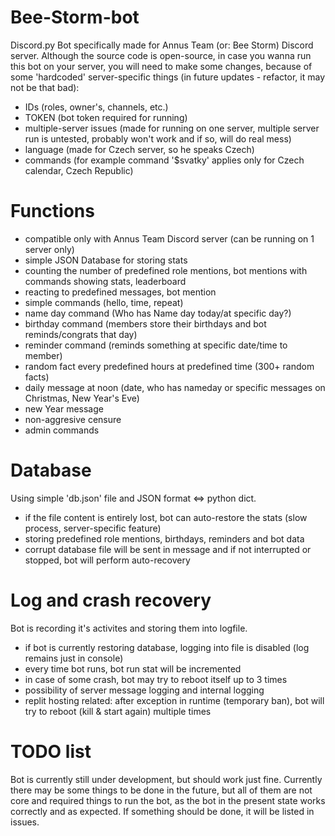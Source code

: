 # Bee-Storm-bot

Discord.py Bot specifically made for Annus Team (or: Bee Storm) Discord server. Although the source code is open-source, in case you wanna run this bot on your server, you will need to make some changes, because of some 'hardcoded' server-specific things (in future updates - refactor, it may not be that bad):
- IDs (roles, owner's, channels, etc.)
- TOKEN (bot token required for running)
- multiple-server issues (made for running on one server, multiple server run is untested, probably won't work and if so, will do real mess)
- language (made for Czech server, so he speaks Czech)
- commands (for example command '$svatky' applies only for Czech calendar, Czech Republic)

# Functions

- compatible only with Annus Team Discord server (can be running on 1 server only)
- simple JSON Database for storing stats
- counting the number of predefined role mentions, bot mentions with commands showing stats, leaderboard
- reacting to predefined messages, bot mention
- simple commands (hello, time, repeat)
- name day command (Who has Name day today/at specific day?)
- birthday command (members store their birthdays and bot reminds/congrats that day)
- reminder command (reminds something at specific date/time to member)
- random fact every predefined hours at predefined time (300+ random facts)
- daily message at noon (date, who has nameday or specific messages on Christmas, New Year's Eve)
- new Year message
- non-aggresive censure
- admin commands

# Database

Using simple 'db.json' file and JSON format <=> python dict. 
- if the file content is entirely lost, bot can auto-restore the stats (slow process, server-specific feature)
- storing predefined role mentions, birthdays, reminders and bot data
- corrupt database file will be sent in message and if not interrupted or stopped, bot will perform auto-recovery

# Log and crash recovery

Bot is recording it's activites and storing them into logfile.
- if bot is currently restoring database, logging into file is disabled (log remains just in console)
- every time bot runs, bot run stat will be incremented
- in case of some crash, bot may try to reboot itself up to 3 times
- possibility of server message logging and internal logging
- replit hosting related: after exception in runtime (temporary ban), bot will try to reboot (kill & start again) multiple times

# TODO list

Bot is currently still under development, but should work just fine. Currently there may be some things to be done in the future, but all of them are not core and required things to run the bot, as the bot in the present state works correctly and as expected. If something should be done, it will be listed in issues.
